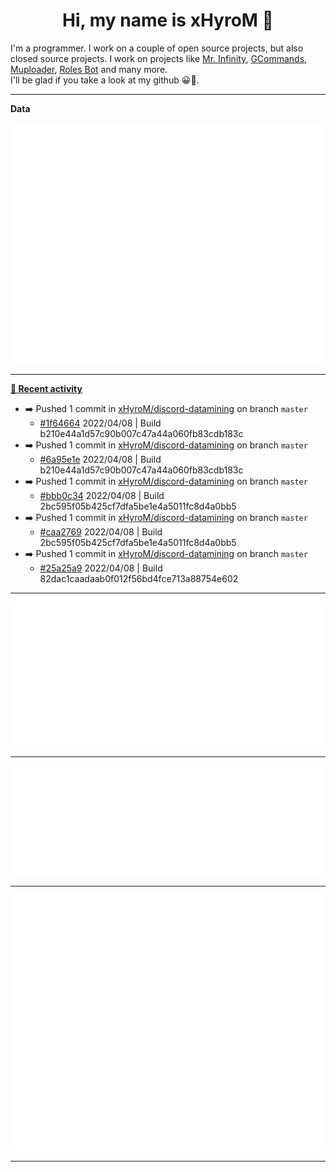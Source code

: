 <p align="center">
    <!-- <img src="https://avatars.githubusercontent.com/u/56601352" width="192" alt="hyro's pfp" /> -->
    <h1 align="center">Hi, my name is xHyroM 👋</h1>
</p>

I'm a programmer. I work on a couple of open source projects, but also closed source projects. I work on projects like [Mr. Infinity](https://discord.com/oauth2/authorize?client_id=720321585625694239&scope=bot%20applications.commands&permissions=8&redirect_uri=https://blobs.gq/imanager&prompt=consent&response_type=code), [GCommands](https://github.com/Garlic-Team/GCommands), [Muploader](https://github.com/xHyroM/Muploder), [Roles Bot](https://github.com/xHyroM/roles-bot) and many more.  
I'll be glad if you take a look at my github 😀👀.

___
**Data**

<img src="https://github.com/xHyroM/xHyroM/blob/master/.cache/base.svg">

___

**[📰 Recent activity](https://github.com/xHyroM)**
* ➡️ Pushed 1 commit in [xHyroM/discord-datamining](https://github.com/xHyroM/discord-datamining) on branch `master`
  * [#1f64664](https://github.com/xHyroM/discord-datamining/commit/1f64664) 2022/04/08 | Build b210e44a1d57c90b007c47a44a060fb83cdb183c
* ➡️ Pushed 1 commit in [xHyroM/discord-datamining](https://github.com/xHyroM/discord-datamining) on branch `master`
  * [#6a95e1e](https://github.com/xHyroM/discord-datamining/commit/6a95e1e) 2022/04/08 | Build b210e44a1d57c90b007c47a44a060fb83cdb183c
* ➡️ Pushed 1 commit in [xHyroM/discord-datamining](https://github.com/xHyroM/discord-datamining) on branch `master`
  * [#bbb0c34](https://github.com/xHyroM/discord-datamining/commit/bbb0c34) 2022/04/08 | Build 2bc595f05b425cf7dfa5be1e4a5011fc8d4a0bb5
* ➡️ Pushed 1 commit in [xHyroM/discord-datamining](https://github.com/xHyroM/discord-datamining) on branch `master`
  * [#caa2769](https://github.com/xHyroM/discord-datamining/commit/caa2769) 2022/04/08 | Build 2bc595f05b425cf7dfa5be1e4a5011fc8d4a0bb5
* ➡️ Pushed 1 commit in [xHyroM/discord-datamining](https://github.com/xHyroM/discord-datamining) on branch `master`
  * [#25a25a9](https://github.com/xHyroM/discord-datamining/commit/25a25a9) 2022/04/08 | Build 82dac1caadaab0f012f56bd4fce713a88754e602


___

<img src="https://github.com/xHyroM/xHyroM/blob/master/.cache/isocalendar.svg">

___

<img src="https://github.com/xHyroM/xHyroM/blob/master/.cache/languages.svg">

___

<img src="https://github.com/xHyroM/xHyroM/blob/master/.cache/achievements.svg">

___
